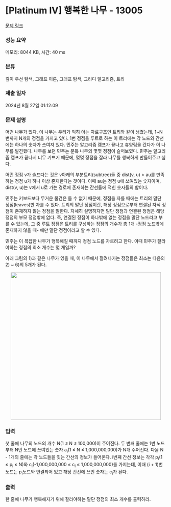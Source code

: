 # [Platinum IV] 행복한 나무 - 13005 

[문제 링크](https://www.acmicpc.net/problem/13005) 

### 성능 요약

메모리: 8044 KB, 시간: 40 ms

### 분류

깊이 우선 탐색, 그래프 이론, 그래프 탐색, 그리디 알고리즘, 트리

### 제출 일자

2024년 8월 27일 01:12:09

### 문제 설명

<p>어떤 나무가 있다. 이 나무는 우리가 익히 아는 자료구조인 트리와 같이 생겼는데, 1~N번까지 N개의 정점을 가지고 있다. 1번 정점을 루트로 하는 이 트리에는 각 노드와 간선에는 하나의 숫자가 쓰여져 있다. 민주는 알고리즘 캠프가 끝나고 휴양림을 갔다가 이 나무를 발견했다. 나무를 보던 민주는 문득 나무의 몇몇 정점이 슬퍼보였다. 민주는 알고리즘 캠프가 끝나서 너무 기쁘기 때문에, 몇몇 정점을 잘라 나무를 행복하게 만들어주고 싶다.</p>

<p>어떤 정점 v가 슬프다는 것은 v아래의 부분트리(subtree)들 중 dist(v, u) > au를 만족하는 정점 u가 하나 이상 존재한다는 것이다. 이때 au는 정점 u에 쓰여있는 숫자이며, dist(v, u)는 v에서 u로 가는 경로에 존재하는 간선들에 적힌 숫자들의 합이다.</p>

<p>민주는 키보드보다 무거운 물건은 들 수 없기 때문에, 정점을 자를 때에는 트리의 말단 정점(leaves)만 자를 수 있다. 트리의 말단 정점이란, 해당 정점으로부터 연결된 자식 정점이 존재하지 않는 정점을 말한다. 자세히 설명하자면 말단 정점과 연결된 정점은 해당 정점의 부모 정점밖에 없다. 즉, 연결된 정점이 하나밖에 없는 정점을 말단 노드라고 부를 수 있는데, 그 중 루트 정점은 트리를 구성하는 정점의 개수가 총 1개 -정점 노드밖에 존재하지 않을 때- 에만 말단 정점이라고 할 수 있다.</p>

<p>민주는 이 복잡한 나무가 행복해질 때까지 정점 노드를 자르려고 한다. 이때 민주가 잘라야하는 정점의 최소 개수는 몇 개일까?</p>

<p>아래 그림의 1)과 같은 나무가 있을 때, 이 나무에서 잘려나가는 정점들은 최소는 다음의 2) ~ 6)의 5개가 된다.</p>

<p style="text-align: center;"><img alt="" src="https://onlinejudgeimages.s3-ap-northeast-1.amazonaws.com/problem/13005/1.png" style="height:463px; width:470px"></p>

### 입력 

 <p>첫 줄에 나무의 노드의 개수 N(1 ≤ N ≤ 100,000)이 주어진다. 두 번째 줄에는 1번 노드부터 N번 노드에 쓰여있는 숫자 a<sub>i</sub>(1 ≤ N ≤ 1,000,000,000)가 N개 주어진다. 다음 N - 1개의 줄에는 각 노드들을 잇는 간선의 정보가 들어온다. i번째 간선 정보는 각각 p<sub>i</sub>(1 ≤ p<sub>i</sub> ≤ N)와 c<sub>i</sub>(-1,000,000,000 ≤ c<sub>i</sub> ≤ 1,000,000,000)를 가지는데, 이때 (i + 1)번 노드는 p<sub>i</sub>노드와 연결되어 있고 해당 간선에 쓰인 숫자는 c<sub>i</sub>가 된다.</p>

### 출력 

 <p>한 줄에 나무가 행복해지기 위해 잘라야하는 말단 정점의 최소 개수를 출력하라.</p>

